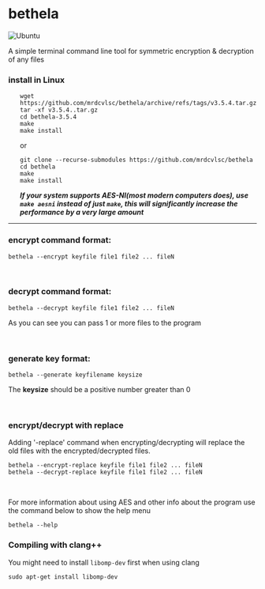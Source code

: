 # bethela

![Ubuntu](https://github.com/mrdcvlsc/bethela/actions/workflows/build-test.yml/badge.svg)

A simple terminal command line tool for symmetric encryption & decryption of any files

### install in Linux

<ul>

```
wget https://github.com/mrdcvlsc/bethela/archive/refs/tags/v3.5.4.tar.gz
tar -xf v3.5.4..tar.gz
cd bethela-3.5.4
make
make install
```
or
```
git clone --recurse-submodules https://github.com/mrdcvlsc/bethela
cd bethela
make
make install
```

***If your system supports AES-NI(most modern computers does), use ```make aesni``` instead of just ```make```, this will significantly increase the performance by a very large amount***
  
</ul>

----------------------------------------------------

### encrypt command format:

```
bethela --encrypt keyfile file1 file2 ... fileN
```

<br>

### decrypt command format:

```
bethela --decrypt keyfile file1 file2 ... fileN
```
As you can see you can pass 1 or more files to the program

<br>

### generate key format:

```
bethela --generate keyfilename keysize
```
The **keysize** should be a positive number greater than 0

<br>

### encrypt/decrypt with replace

Adding '-replace' command when encrypting/decrypting will
replace the old files with the encrypted/decrypted files.

```
bethela --encrypt-replace keyfile file1 file2 ... fileN
bethela --decrypt-replace keyfile file1 file2 ... fileN
```

<br>

For more information about using AES and other info about the program use the command below to show the help menu

```
bethela --help
```

### Compiling with clang++

You might need to install `libomp-dev` first when using clang

```
sudo apt-get install libomp-dev
```